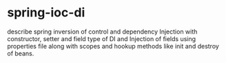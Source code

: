 # spring-ioc-di
describe spring inversion of control and dependency Injection with constructor, setter and field type of DI and Injection of fields using properties file along with scopes and hookup methods like init and destroy of beans.
